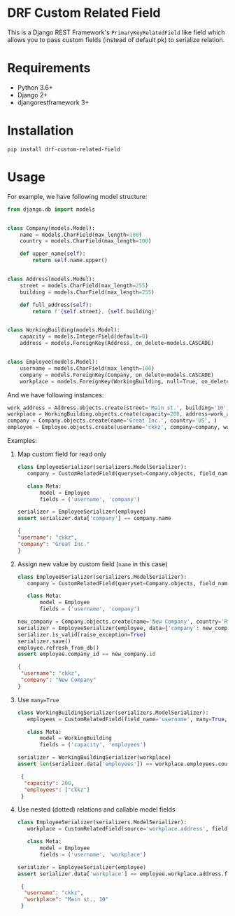 DRF Custom Related Field
========================

This is a Django REST Framework's `PrimaryKeyRelatedField` like field which
allows you to pass custom fields (instead of default pk) to serialize relation.

Requirements
============

- Python 3.6+
- Django 2+
- djangorestframework 3+

Installation
============

```
pip install drf-custom-related-field
```

Usage
=====

For example, we have following model structure:

```python
from django.db import models


class Company(models.Model):
    name = models.CharField(max_length=100)
    country = models.CharField(max_length=100)

    def upper_name(self):
        return self.name.upper()


class Address(models.Model):
    street = models.CharField(max_length=255)
    building = models.CharField(max_length=255)

    def full_address(self):
        return f'{self.street}, {self.building}'


class WorkingBuilding(models.Model):
    capacity = models.IntegerField(default=0)
    address = models.ForeignKey(Address, on_delete=models.CASCADE)


class Employee(models.Model):
    username = models.CharField(max_length=100)
    company = models.ForeignKey(Company, on_delete=models.CASCADE)
    workplace = models.ForeignKey(WorkingBuilding, null=True, on_delete=models.CASCADE, related_name='employees')
```

And we have following instances:

```python
work_address = Address.objects.create(street='Main st.', building='10')
workplace = WorkingBuilding.objects.create(capacity=200, address=work_address)
company = Company.objects.create(name='Great Inc.', country='US', )
employee = Employee.objects.create(username='ckkz', company=company, workplace=workplace)
```

Examples:

1. Map custom field for read only
    ```python
    class EmployeeSerializer(serializers.ModelSerializer):
       company = CustomRelatedField(queryset=Company.objects, field_name='name')

       class Meta:
           model = Employee
           fields = ('username', 'company')

    serializer = EmployeeSerializer(employee)
    assert serializer.data['company'] == company.name
    ```
      ```json
   {
    "username": "ckkz",
    "company": "Great Inc."
   } 
   ```

2. Assign new value by custom field (`name` in this case)
    ```python
    class EmployeeSerializer(serializers.ModelSerializer):
       company = CustomRelatedField(queryset=Company.objects, field_name='name')

       class Meta:
           model = Employee
           fields = ('username', 'company')
   
    new_company = Company.objects.create(name='New Company', country='RU')
    serializer = EmployeeSerializer(employee, data={'company': new_company.name}, partial=True)
    serializer.is_valid(raise_exception=True)
    serializer.save()
    employee.refresh_from_db()
    assert employee.company_id == new_company.id
    ```   
   ```json
   {
    "username": "ckkz",
    "company": "New Company"
   } 
   ```

3. Use `many=True`
    ```python
    class WorkingBuildingSerializer(serializers.ModelSerializer):
       employees = CustomRelatedField(field_name='username', many=True, read_only=True)

       class Meta:
           model = WorkingBuilding
           fields = ('capacity', 'employees')

    serializer = WorkingBuildingSerializer(workplace)
    assert len(serializer.data['employees']) == workplace.employees.count()
    ```
   ```json
    {
     "capacity": 200,
     "employees": ["ckkz"]
    }
    ```

4. Use nested (dotted) relations and callable model fields
    ```python
    class EmployeeSerializer(serializers.ModelSerializer):
       workplace = CustomRelatedField(source='workplace.address', field_name='full_address', read_only=True)

       class Meta:
           model = Employee
           fields = ('username', 'workplace')

   serializer = EmployeeSerializer(employee)
   assert serializer.data['workplace'] == employee.workplace.address.full_address() 
    ```
   ```json
    {
     "username": "ckkz",
     "workplace": "Main st., 10"
    }
    ```
